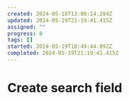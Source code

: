 ```yaml
---
created: 2024-05-18T13:00:14.284Z
updated: 2024-05-19T21:19:41.415Z
assigned: ""
progress: 0
tags: []
started: 2024-05-19T18:49:44.092Z
completed: 2024-05-19T21:19:41.415Z
---
```


# Create search field
